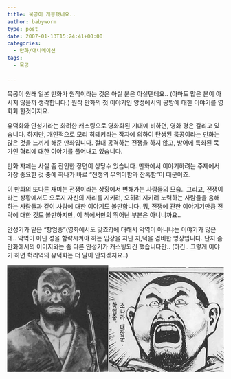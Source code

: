 ```yaml
---
title: 묵공이 개봉했네요..
author: babyworm
type: post
date: 2007-01-13T15:24:41+00:00
categories:
  - 만화/애니메이션
tags:
  - 묵공

---
```

묵공이 원래 일본 만화가 원작이라는 것은 아실 분은 아실텐데요.. (아마도 많은 분이 아시지 않을까 생각합니다.)
원작 만화의 첫 이야기인 양성에서의 공방에 대한 이야기를 영화화 한것이지요.

유덕화와 안성기라는 화려한 캐스팅으로 영화화된 기대에 비하면, 영화 평은 갈리고 있습니다.
하지만, 개인적으로 모리 히테키라는 작자에 의하여 탄생된 묵공이라는 만화는 많은 것을 느끼게 해준 만화입니다.
절대 공격하는 전쟁을 하지 않고, 방어에 특화된 묵가인 혁리에 대한 이야기를 풀어내고 있습니다.

만화 자체는 사실 좀 잔인한 장면이 상당수 있습니다.
만화에서 이야기하려는 주제에서 가장 중요한 것 중에 하나가 바로 &#8220;전쟁의 무의미함과 잔혹함&#8221;이 때문이죠.

이 만화의 또다른 재미는 전쟁이라는 상황에서 변해가는 사람들의 모습.. 그리고, 전쟁이라는 상황에서도 오로지 자신의 자리를 지키려, 오히려 지키려 노력하는 사람들을 음해하는 사람들과 같이 사람에 대한 이야기도 볼만합니다. 뭐, 전쟁에 관한 이야기기만큼 전략에 대한 것도 볼만하지만, 이 책에서만의 뛰어난 부분은 아니니까요..

안성기가 맡은 &#8220;항엄중&#8221;(영화에서도 맞죠?)에 대해서 악역이 아니냐는 이야기가 많은데..
악역이 아닌 성을 함략시켜야 하는 입장을 지닌 지,덕을 겸비한 명장입니다.
단지 좀 만화에서의 이미지와는 좀 다른 안성기가 캐스팅되긴 했습니다만.. (하긴.. 그렇게 이야기 하면 혁리역의 유덕화는 더 말이 안되겠지요..)


<img src="featured_mook.jpg">

